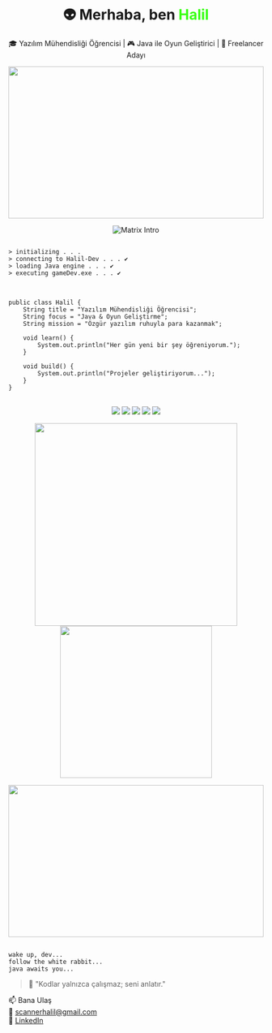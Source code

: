 <h1 align="center">👽 Merhaba, ben <span style="color:#39FF14">Halil</span></h1>
<p align="center">🎓 Yazılım Mühendisliği Öğrencisi | 🎮 Java ile Oyun Geliştirici | 🧠 Freelancer Adayı</p>

<!-- Matrix background effect -->
<p align="center">
  <img src="https://raw.githubusercontent.com/rodrigograca31/rodrigograca31/master/matrix.svg" width="100%" height="300px"/>
</p>

<p align="center">
  <img src="https://readme-typing-svg.demolab.com?font=Fira+Code&size=22&pause=1000&color=39FF14&center=true&vCenter=true&width=500&lines=Wake+up%2C+dev...;Follow+the+white+rabbit...;Java+awaits+you..." alt="Matrix Intro" />
</p>

<pre>
<code>
> initializing . . . 
> connecting to Halil-Dev . . . ✔️
> loading Java engine . . . ✔️
> executing gameDev.exe . . . ✔️
</code>
</pre>

<pre>
<code>
public class Halil {
    String title = "Yazılım Mühendisliği Öğrencisi";
    String focus = "Java & Oyun Geliştirme";
    String mission = "Özgür yazılım ruhuyla para kazanmak";

    void learn() {
        System.out.println("Her gün yeni bir şey öğreniyorum.");
    }

    void build() {
        System.out.println("Projeler geliştiriyorum...");
    }
}
</code>
</pre>

<p align="center">
  <img src="https://img.shields.io/badge/Java-ED8B00?style=for-the-badge&logo=java&logoColor=white"/>
  <img src="https://img.shields.io/badge/LibGDX-000000?style=for-the-badge&logo=libgdx&logoColor=white"/>
  <img src="https://img.shields.io/badge/IntelliJ%20IDEA-000000?style=for-the-badge&logo=intellij-idea&logoColor=white"/>
  <img src="https://img.shields.io/badge/Git-F05032?style=for-the-badge&logo=git&logoColor=white"/>
  <img src="https://img.shields.io/badge/GitHub-181717?style=for-the-badge&logo=github&logoColor=white"/>
</p>

<p align="center">
  <img src="https://github-readme-stats.vercel.app/api?username=Halil-Dev&show_icons=true&theme=radical" width="400"/>
  <img src="https://github-readme-stats.vercel.app/api/top-langs/?username=Halil-Dev&layout=compact&theme=radical" width="300"/>
</p>

<!-- Another matrix background section -->
<p align="center">
  <img src="https://raw.githubusercontent.com/rodrigograca31/rodrigograca31/master/matrix.svg" width="100%" height="300px"/>
</p>

<pre><code>
wake up, dev...
follow the white rabbit...
java awaits you...
</code></pre>

> 💬 "Kodlar yalnızca çalışmaz; seni anlatır."

📫 Bana Ulaş  
📧 scannerhalil@gmail.com  
💼 [LinkedIn](https://www.linkedin.com/in/halil-uysal)

